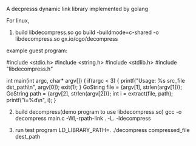 A decpresss dynamic link library implemented by golang

For linux,
1. build libdecompress.so
go build -buildmode=c-shared -o libdecompress.so gx.io/cgo/decompress

example guest program:

#include <stdio.h>
#include <string.h>
#include <stdlib.h>
#include "libdecompress.h"

int main(int argc, char* argv[]) {
	if(argc < 3) {
		printf("Usage: %s src_file dst_path\n", argv[0]);
		exit(1);
	}
	GoString file = {argv[1], strlen(argv[1])};
	GoString path = {argv[2], strlen(argv[2])};
	int i = extract(file, path);
	printf("i=%d\n", i);
}

2. build decompress(demo program to use libdecompress.so)
gcc -o decompress  main.c -Wl,-rpath-link . -L. -ldecompress

3. run test program
LD_LIBRARY_PATH=. ./decompress compressed_file dest_path

